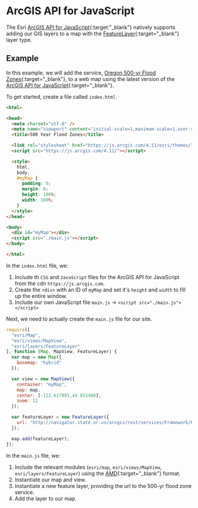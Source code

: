 # ArcGIS API for JavaScript

The Esri [ArcGIS API for JavaScript](https://developers.arcgis.com/javascript/latest/guide/get-api/){:target:"_blank"} natively supports adding our GIS layers to a map with the [FeatureLayer](https://developers.arcgis.com/javascript/latest/api-reference/esri-layers-FeatureLayer.html){:target="_blank"} layer type.

## Example

In this example, we will add the service, [Oregon 500-yr Flood Zones](http://navigator.state.or.us/arcgis/rest/services/Framework/Haz_GeneralMap_WM/MapServer/3){:target="_blank"}, to a web map using the latest version of the [ArcGIS API for JavaScript](https://developers.arcgis.com/javascript/latest/guide/quick-start/){:target="_blank"}.


To get started, create a file called `index.html`.

```html
<html>

<head>
  <meta charset="utf-8" />
  <meta name="viewport" content="initial-scale=1,maximum-scale=1,user-scalable=no" />
  <title>500 Year Flood Zones</title>

  <link rel="stylesheet" href="https://js.arcgis.com/4.11/esri/themes/light/main.css" />
  <script src="https://js.arcgis.com/4.11/"></script>

  <style>
    html,
    body,
    #myMap {
      padding: 0;
      margin: 0;
      height: 100%;
      width: 100%;
    }
  </style>
</head>

<body>
  <div id="myMap"></div>
  <script src="./main.js"></script>
</body>

</html>
```

In the `index.html` file, we:

1. Include th `CSS` and `JavaScript` files for the ArcGIS API for JavaScript from the cdn `https://js.arcgis.com`.
2. Create the `<div>` with an ID of `myMap` and set it's `height` and `width` to fill up the entire window.
3. Include our own JavaScript file `main.js` -> `<script src="./main.js"></script>`

Next, we need to actually create the `main.js` file for our site.

```js
require([
  "esri/Map",
  "esri/views/MapView",
  "esri/layers/FeatureLayer"
], function (Map, MapView, FeatureLayer) {
  var map = new Map({
    basemap: "hybrid"
  });

  var view = new MapView({
    container: "myMap",
    map: map,
    center: [-122.617893,44.851488],
    zoom: 12
  });

  var featureLayer = new FeatureLayer({
    url: "http://navigator.state.or.us/arcgis/rest/services/Framework/Haz_GeneralMap_WM/MapServer/3"
  });

  map.add(featureLayer);
});
```

In the `main.js` file, we:

1. Include the relevant modules (`esri/map`, `esri/views/MapView`, `esri/layers/FeatureLayer`) using the [AMD](https://requirejs.org/docs/whyamd.html){:target="_blank"} format.
2. Instantiate our map and view.
3. Instantiate a new feature layer, providing the url to the 500-yr flood zone service.
4. Add the layer to our map.